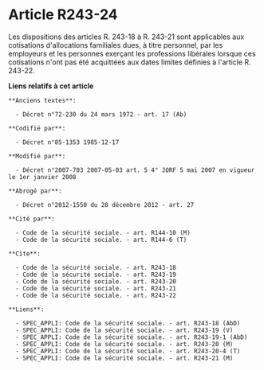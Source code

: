 # Article R243-24

Les dispositions des articles R. 243-18 à R. 243-21 sont applicables aux cotisations d'allocations familiales dues, à titre
personnel, par les employeurs et les personnes exerçant les professions libérales lorsque ces cotisations n'ont pas été
acquittées aux dates limites définies à l'article R. 243-22.

**Liens relatifs à cet article**

	**Anciens textes**:

	  - Décret n°72-230 du 24 mars 1972 - art. 17 (Ab)

	**Codifié par**:

	  - Décret n°85-1353 1985-12-17

	**Modifié par**:

	  - Décret n°2007-703 2007-05-03 art. 5 4° JORF 5 mai 2007 en vigueur le 1er janvier 2008

	**Abrogé par**:

	  - Décret n°2012-1550 du 28 décembre 2012 - art. 27

	**Cité par**:

	  - Code de la sécurité sociale. - art. R144-10 (M)
	  - Code de la sécurité sociale. - art. R144-6 (T)

	**Cite**:

	  - Code de la sécurité sociale. - art. R243-18
	  - Code de la sécurité sociale. - art. R243-19
	  - Code de la sécurité sociale. - art. R243-20
	  - Code de la sécurité sociale. - art. R243-21
	  - Code de la sécurité sociale. - art. R243-22

	**Liens**:

	  - SPEC_APPLI: Code de la sécurité sociale. - art. R243-18 (AbD)
	  - SPEC_APPLI: Code de la sécurité sociale. - art. R243-19 (V)
	  - SPEC_APPLI: Code de la sécurité sociale. - art. R243-19-1 (AbD)
	  - SPEC_APPLI: Code de la sécurité sociale. - art. R243-20 (M)
	  - SPEC_APPLI: Code de la sécurité sociale. - art. R243-20-4 (T)
	  - SPEC_APPLI: Code de la sécurité sociale. - art. R243-21 (M)
